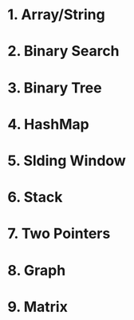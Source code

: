 # 1. Array/String


# 2. Binary Search

# 3. Binary Tree

# 4. HashMap

# 5. Slding Window

# 6. Stack

# 7. Two Pointers

# 8. Graph

# 9. Matrix